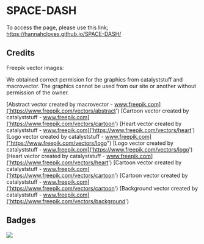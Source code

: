 # SPACE-DASH


To access the page, please use this link; https://hannahcloves.github.io/SPACE-DASH/

## Credits 

Freepik vector images:

We obtained correct permision for the graphics from catalyststuff and macrovector. The graphics cannot be used from our site or another without permission of the owner. 

 [Abstract vector created by macrovector - www.freepik.com]('https://www.freepik.com/vectors/abstract')
 [Cartoon vector created by catalyststuff - www.freepik.com]('https://www.freepik.com/vectors/cartoon')
 [Heart vector created by catalyststuff - www.freepik.com]('https://www.freepik.com/vectors/heart')
 [Logo vector created by catalyststuff - www.freepik.com]("https://www.freepik.com/vectors/logo")
 [Logo vector created by catalyststuff - www.freepik.com]('https://www.freepik.com/vectors/logo')
 [Heart vector created by catalyststuff - www.freepik.com]('https://www.freepik.com/vectors/heart')
 [Cartoon vector created by catalyststuff - www.freepik.com]('https://www.freepik.com/vectors/cartoon')
 [Cartoon vector created by catalyststuff - www.freepik.com]('https://www.freepik.com/vectors/cartoon')
 [Background vector created by catalyststuff - www.freepik.com]('https://www.freepik.com/vectors/background')

 ## Badges 

 [![](https://data.jsdelivr.com/v1/package/npm/semantic-ui/badge)](https://www.jsdelivr.com/package/npm/semantic-ui)